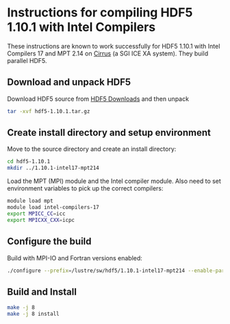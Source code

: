 Instructions for compiling HDF5 1.10.1 with Intel Compilers 
===========================================================

These instructions are known to work successfully for HDF5 1.10.1 with
Intel Compilers 17 and MPT 2.14 on [Cirrus](http://www.epcc.ed.ac.uk/cirrus) (a
SGI ICE XA system). They build parallel HDF5.

Download and unpack HDF5
------------------------

Download HDF5 source from [HDF5 Downloads](https://www.hdfgroup.org/downloads/hdf5/) and then unpack

```bash
tar -xvf hdf5-1.10.1.tar.gz
```

Create install directory and setup environment
----------------------------------------------

Move to the source directory and create an install directory:

```bash
cd hdf5-1.10.1
mkdir ../1.10.1-intel17-mpt214
```

Load the MPT (MPI) module and the Intel compiler module. Also 
need to set environment variables to pick up the correct compilers:

```bash
module load mpt
module load intel-compilers-17
export MPICC_CC=icc
export MPICXX_CXX=icpc
```

Configure the build
-------------------

Build with MPI-IO and Fortran versions enabled:

```bash
./configure --prefix=/lustre/sw/hdf5/1.10.1-intel17-mpt214 --enable-parallel --enable-fortran --enable-build-mode=production
```

Build and Install
-----------------

```bash
make -j 8
make -j 8 install
```

